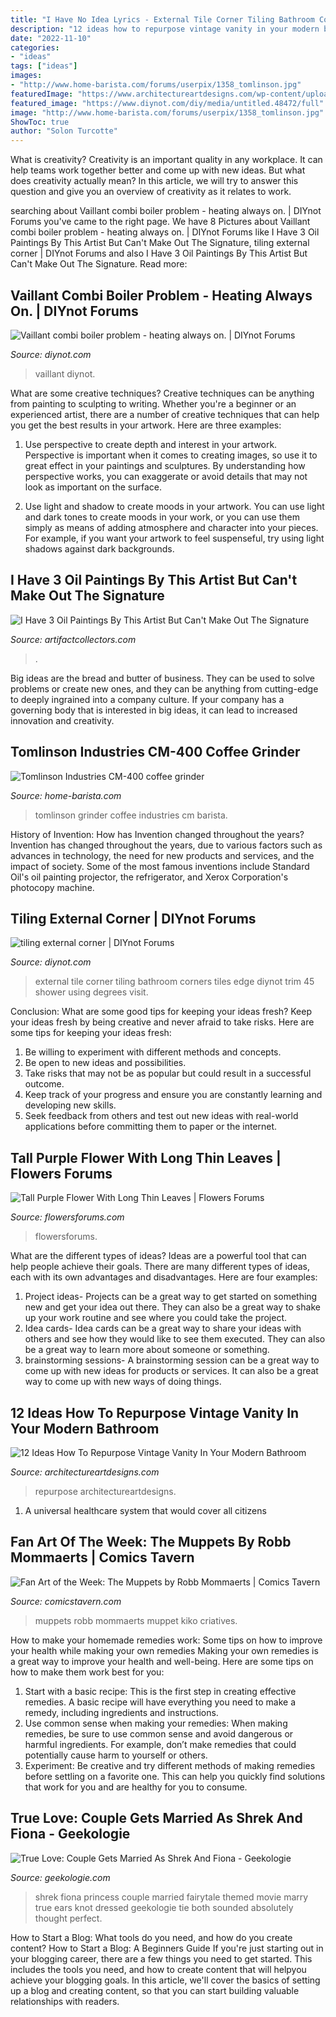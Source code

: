 ```yaml
---
title: "I Have No Idea Lyrics - External Tile Corner Tiling Bathroom Corners Tiles Edge Diynot Trim 45 Shower Using Degrees Visit"
description: "12 ideas how to repurpose vintage vanity in your modern bathroom"
date: "2022-11-10"
categories:
- "ideas"
tags: ["ideas"]
images:
- "http://www.home-barista.com/forums/userpix/1358_tomlinson.jpg"
featuredImage: "https://www.architectureartdesigns.com/wp-content/uploads/2015/08/324.jpg"
featured_image: "https://www.diynot.com/diy/media/untitled.48472/full"
image: "http://www.home-barista.com/forums/userpix/1358_tomlinson.jpg"
ShowToc: true
author: "Solon Turcotte"
---
```



What is creativity?
Creativity is an important quality in any workplace. It can help teams work together better and come up with new ideas. But what does creativity actually mean? In this article, we will try to answer this question and give you an overview of creativity as it relates to work.

	

		
searching about Vaillant combi boiler problem - heating always on. | DIYnot Forums you've came to the right page. We have 8 Pictures about Vaillant combi boiler problem - heating always on. | DIYnot Forums like I Have 3 Oil Paintings By This Artist But Can&#039;t Make Out The Signature, tiling external corner | DIYnot Forums and also I Have 3 Oil Paintings By This Artist But Can&#039;t Make Out The Signature. Read more:
		
    
## Vaillant Combi Boiler Problem - Heating Always On. | DIYnot Forums

<img loading=lazy src="https://www.diynot.com/diy/media/untitled.71869/full" onerror="this.onerror=null;this.src='https://tse2.mm.bing.net/th?id=OIP.QZab5isFggo3864ue9wdMgHaJ3&amp;pid=15.1';" alt="Vaillant combi boiler problem - heating always on. | DIYnot Forums">

_Source: diynot.com_

>vaillant diynot. 

	

What are some creative techniques?
Creative techniques can be anything from painting to sculpting to writing. Whether you're a beginner or an experienced artist, there are a number of creative techniques that can help you get the best results in your artwork. Here are three examples:
1. Use perspective to create depth and interest in your artwork. Perspective is important when it comes to creating images, so use it to great effect in your paintings and sculptures. By understanding how perspective works, you can exaggerate or avoid details that may not look as important on the surface.

2. Use light and shadow to create moods in your artwork. You can use light and dark tones to create moods in your work, or you can use them simply as means of adding atmosphere and character into your pieces. For example, if you want your artwork to feel suspenseful, try using light shadows against dark backgrounds.

    
## I Have 3 Oil Paintings By This Artist But Can&#039;t Make Out The Signature

<img loading=lazy src="https://d29jd5m3t61t9.cloudfront.net/artifactcollectors.com/images/fbfiles/images/828w/20180404_124618-k5wxc9mlu4_v_1522865326.jpg" onerror="this.onerror=null;this.src='https://tse2.mm.bing.net/th?id=OIP.3rIhMpfT6r_aM_z-zeukIQHaJ4&amp;pid=15.1';" alt="I Have 3 Oil Paintings By This Artist But Can&#039;t Make Out The Signature">

_Source: artifactcollectors.com_

>. 

	

Big ideas are the bread and butter of business. They can be used to solve problems or create new ones, and they can be anything from cutting-edge to deeply ingrained into a company culture. If your company has a governing body that is interested in big ideas, it can lead to increased innovation and creativity.

    
## Tomlinson Industries CM-400 Coffee Grinder

<img loading=lazy src="http://www.home-barista.com/forums/userpix/1358_tomlinson.jpg" onerror="this.onerror=null;this.src='https://tse3.mm.bing.net/th?id=OIP.KTBclGuNmazlN7ihT-mweAHaJ4&amp;pid=15.1';" alt="Tomlinson Industries CM-400 coffee grinder">

_Source: home-barista.com_

>tomlinson grinder coffee industries cm barista. 

	

History of Invention: How has Invention changed throughout the years?
Invention has changed throughout the years, due to various factors such as advances in technology, the need for new products and services, and the impact of society. Some of the most famous inventions include Standard Oil's oil painting projector, the refrigerator, and Xerox Corporation's photocopy machine.

    
## Tiling External Corner | DIYnot Forums

<img loading=lazy src="https://www.diynot.com/diy/media/untitled.48472/full" onerror="this.onerror=null;this.src='https://tse2.mm.bing.net/th?id=OIP.dnvKsGKJ4vH5-BKqZWXF3AHaJ4&amp;pid=15.1';" alt="tiling external corner | DIYnot Forums">

_Source: diynot.com_

>external tile corner tiling bathroom corners tiles edge diynot trim 45 shower using degrees visit. 

	

Conclusion: What are some good tips for keeping your ideas fresh?
Keep your ideas fresh by being creative and never afraid to take risks. Here are some tips for keeping your ideas fresh:
1. Be willing to experiment with different methods and concepts.
2. Be open to new ideas and possibilities.
3. Take risks that may not be as popular but could result in a successful outcome. 
4. Keep track of your progress and ensure you are constantly learning and developing new skills. 
5. Seek feedback from others and test out new ideas with real-world applications before committing them to paper or the internet.

    
## Tall Purple Flower With Long Thin Leaves | Flowers Forums

<img loading=lazy src="https://d29jd5m3t61t9.cloudfront.net/flowersforums.com/images/fbfiles/images/Screenshot_20210608-135014-2-bccfsvvhqj_v_1623179840.png" onerror="this.onerror=null;this.src='https://tse1.mm.bing.net/th?id=OIP.bYcleRixx-5FmoKbeo39cgHaN4&amp;pid=15.1';" alt="Tall Purple Flower With Long Thin Leaves | Flowers Forums">

_Source: flowersforums.com_

>flowersforums. 

	

What are the different types of ideas?
Ideas are a powerful tool that can help people achieve their goals. There are many different types of ideas, each with its own advantages and disadvantages. Here are four examples: 
1. Project ideas- Projects can be a great way to get started on something new and get your idea out there. They can also be a great way to shake up your work routine and see where you could take the project. 
2. Idea cards- Idea cards can be a great way to share your ideas with others and see how they would like to see them executed. They can also be a great way to learn more about someone or something. 
3. brainstorming sessions- A brainstorming session can be a great way to come up with new ideas for products or services. It can also be a great way to come up with new ways of doing things.

    
## 12 Ideas How To Repurpose Vintage Vanity In Your Modern Bathroom

<img loading=lazy src="https://www.architectureartdesigns.com/wp-content/uploads/2015/08/324.jpg" onerror="this.onerror=null;this.src='https://tse2.mm.bing.net/th?id=OIP.zh8sZt6PNYVQ8Pa_oZkZLwHaHF&amp;pid=15.1';" alt="12 Ideas How To Repurpose Vintage Vanity In Your Modern Bathroom">

_Source: architectureartdesigns.com_

>repurpose architectureartdesigns. 

	

1. A universal healthcare system that would cover all citizens

    
## Fan Art Of The Week: The Muppets By Robb Mommaerts | Comics Tavern

<img loading=lazy src="https://www.comicstavern.com/wp-content/uploads/2015/09/muppets-002.jpg" onerror="this.onerror=null;this.src='https://tse1.mm.bing.net/th?id=OIP.Aq7hKGqGqBpPW3-9sJ_K9wAAAA&amp;pid=15.1';" alt="Fan Art of the Week: The Muppets by Robb Mommaerts | Comics Tavern">

_Source: comicstavern.com_

>muppets robb mommaerts muppet kiko criatives. 

	

How to make your homemade remedies work: Some tips on how to improve your health while making your own remedies
Making your own remedies is a great way to improve your health and well-being. Here are some tips on how to make them work best for you: 
1. Start with a basic recipe: This is the first step in creating effective remedies. A basic recipe will have everything you need to make a remedy, including ingredients and instructions. 
2. Use common sense when making your remedies: When making remedies, be sure to use common sense and avoid dangerous or harmful ingredients. For example, don’t make remedies that could potentially cause harm to yourself or others. 
3. Experiment: Be creative and try different methods of making remedies before settling on a favorite one. This can help you quickly find solutions that work for you and are healthy for you to consume.

    
## True Love: Couple Gets Married As Shrek And Fiona - Geekologie

<img loading=lazy src="https://geekologie.com/2013/02/26/shrek-wedding-9.jpg" onerror="this.onerror=null;this.src='https://tse1.mm.bing.net/th?id=OIP.vghWiJCG59Qr-ArDcsfomQHaJ7&amp;pid=15.1';" alt="True Love: Couple Gets Married As Shrek And Fiona - Geekologie">

_Source: geekologie.com_

>shrek fiona princess couple married fairytale themed movie marry true ears knot dressed geekologie tie both sounded absolutely thought perfect. 

	

How to Start a Blog: What tools do you need, and how do you create content?
How to Start a Blog: A Beginners Guide
If you're just starting out in your blogging career, there are a few things you need to get started. This includes the tools you need, and how to create content that will helpyou achieve your blogging goals. In this article, we'll cover the basics of setting up a blog and creating content, so that you can start building valuable relationships with readers.


